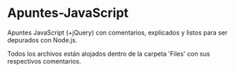 # Apuntes-JavaScript
Apuntes JavaScript (+jQuery) con comentarios, explicados y listos para ser depurados con Node.js.

Todos los archivos están alojados dentro de la carpeta 'Files' con sus respectivos comentarios.
